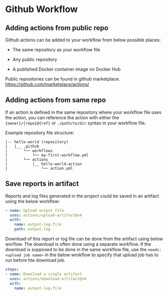 # Github Workflow



## Adding actions from public repo

Github actions can be added to your workflow from below possible places:

- The same repository as your workflow file

- Any public repository

- A published Docker container image on Docker Hub



Public repositories can be found in github marketplace. https://github.com/marketplace/actions/



## Adding actions from same repo

If an action is defined in the same repository where your workflow file uses the action, you can reference the action with either the ‌`{owner}/{repo}@{ref}` or `./path/to/dir` syntax in your workflow file.

Example repository file structure:

```shell
|-- hello-world (repository)
|   |__ .github
|       └── workflows
|           └── my-first-workflow.yml
|       └── actions
|           |__ hello-world-action
|               └── action.yml
```



## Save reports in artifact

Reports and log files generated in the project could be saved in an artifact using the below workflow:

```yaml
- name: Upload output file
  uses: actions/upload-artifact@v4
  with:
    name: output-log-file
    path: output.log
```



Download of this report or log file can be done from the artifact using below worflow. The download is often done using a separate workflow. If the download is supposed to be done in the same workflow file, use the `needs: <upload job name>` in the below wrokflow to specify that upload job has to run before hte download job.

```yaml
steps:
- name: Download a single artifact
  uses: actions/download-artifact@v4
  with:
    name: output-log-file
```


